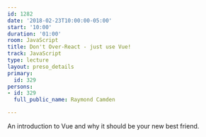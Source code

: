 ```yaml
---
id: 1282
date: '2018-02-23T10:00:00-05:00'
start: '10:00'
duration: '01:00'
room: JavaScript
title: Don't Over-React - just use Vue!
track: JavaScript
type: lecture
layout: preso_details
primary:
  id: 329
persons:
- id: 329
  full_public_name: Raymond Camden

---
```

An introduction to Vue and why it should be your new best friend.